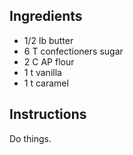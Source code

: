 ## Ingredients
* 1/2 lb butter
* 6 T confectioners sugar
* 2 C AP flour
* 1 t vanilla 
* 1 t caramel

## Instructions
Do things.
